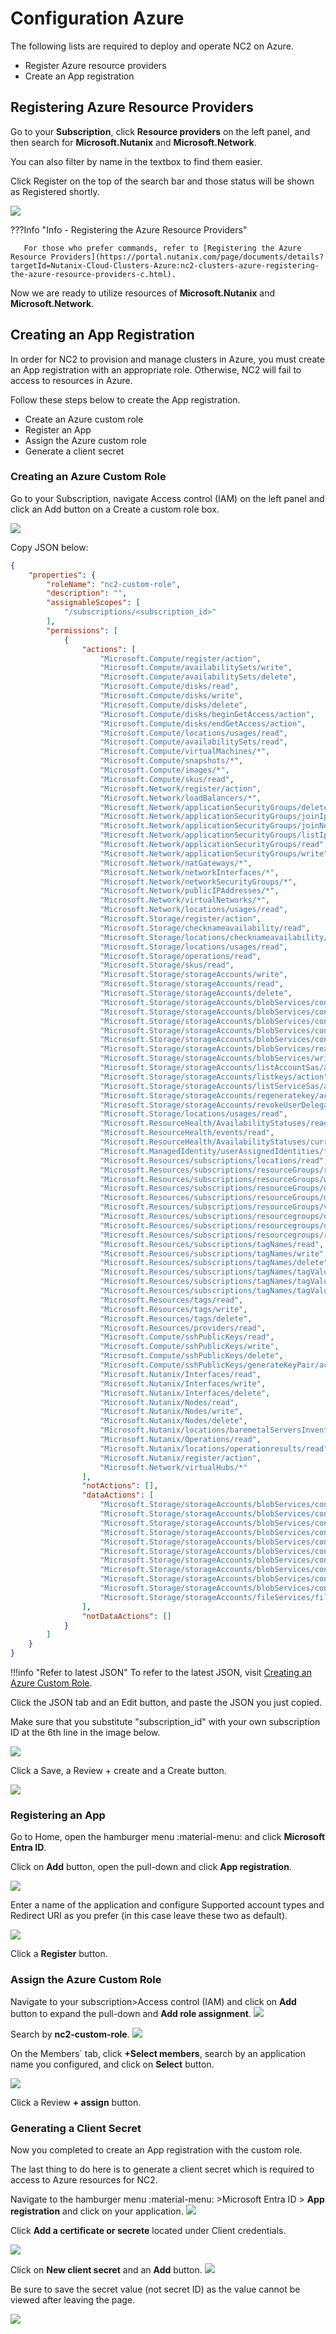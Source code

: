 # Configuration Azure

The following lists are required to deploy and operate NC2 on Azure.
 
 - Register Azure resource providers
 - Create an App registration 

##  Registering Azure Resource Providers

Go to your **Subscription**, click **Resource providers** on the left panel, and then search for **Microsoft.Nutanix** and **Microsoft.Network**.

You can also filter by name in the textbox to find them easier.

Click Register on the top of the search bar and those status will be shown as Registered shortly.

![](images/image1.png)

???Info "Info - Registering the Azure Resource Providers"
        
       For those who prefer commands, refer to [Registering the Azure Resource Providers](https://portal.nutanix.com/page/documents/details?targetId=Nutanix-Cloud-Clusters-Azure:nc2-clusters-azure-registering-the-azure-resource-providers-c.html).

Now we are ready to utilize resources of **Microsoft.Nutanix** and **Microsoft.Network**.

## Creating an App Registration

In order for NC2 to provision and manage clusters in Azure, you must create an App registration with an appropriate role. Otherwise, NC2 will fail to access to resources in Azure.

Follow these steps below to create the App registration.

- Create an Azure custom role
- Register an App
- Assign the Azure custom role
- Generate a client secret

### Creating an Azure Custom Role

Go to your Subscription, navigate Access control (IAM) on the left panel and click an Add button on a Create a custom role box.

![](images/image2.png)

Copy JSON below:

```json
{
    "properties": {
        "roleName": "nc2-custom-role",
        "description": "",
        "assignableScopes": [
            "/subscriptions/<subscription_id>"
        ],
        "permissions": [
            {
                "actions": [
                    "Microsoft.Compute/register/action",
                    "Microsoft.Compute/availabilitySets/write",
                    "Microsoft.Compute/availabilitySets/delete",
                    "Microsoft.Compute/disks/read",
                    "Microsoft.Compute/disks/write",
                    "Microsoft.Compute/disks/delete",
                    "Microsoft.Compute/disks/beginGetAccess/action",
                    "Microsoft.Compute/disks/endGetAccess/action",
                    "Microsoft.Compute/locations/usages/read",
                    "Microsoft.Compute/availabilitySets/read",
                    "Microsoft.Compute/virtualMachines/*",
                    "Microsoft.Compute/snapshots/*",
                    "Microsoft.Compute/images/*",
                    "Microsoft.Compute/skus/read",
                    "Microsoft.Network/register/action",
                    "Microsoft.Network/loadBalancers/*",
                    "Microsoft.Network/applicationSecurityGroups/delete",
                    "Microsoft.Network/applicationSecurityGroups/joinIpConfiguration/action",
                    "Microsoft.Network/applicationSecurityGroups/joinNetworkSecurityRule/action",
                    "Microsoft.Network/applicationSecurityGroups/listIpConfigurations/action",
                    "Microsoft.Network/applicationSecurityGroups/read",
                    "Microsoft.Network/applicationSecurityGroups/write",
                    "Microsoft.Network/natGateways/*",
                    "Microsoft.Network/networkInterfaces/*",
                    "Microsoft.Network/networkSecurityGroups/*",
                    "Microsoft.Network/publicIPAddresses/*",
                    "Microsoft.Network/virtualNetworks/*",
                    "Microsoft.Network/locations/usages/read",
                    "Microsoft.Storage/register/action",
                    "Microsoft.Storage/checknameavailability/read",
                    "Microsoft.Storage/locations/checknameavailability/read",
                    "Microsoft.Storage/locations/usages/read",
                    "Microsoft.Storage/operations/read",
                    "Microsoft.Storage/skus/read",
                    "Microsoft.Storage/storageAccounts/write",
                    "Microsoft.Storage/storageAccounts/read",
                    "Microsoft.Storage/storageAccounts/delete",
                    "Microsoft.Storage/storageAccounts/blobServices/containers/clearLegalHold/action",
                    "Microsoft.Storage/storageAccounts/blobServices/containers/delete",
                    "Microsoft.Storage/storageAccounts/blobServices/containers/lease/action",
                    "Microsoft.Storage/storageAccounts/blobServices/containers/read",
                    "Microsoft.Storage/storageAccounts/blobServices/containers/write",
                    "Microsoft.Storage/storageAccounts/blobServices/read",
                    "Microsoft.Storage/storageAccounts/blobServices/write",
                    "Microsoft.Storage/storageAccounts/listAccountSas/action",
                    "Microsoft.Storage/storageAccounts/listkeys/action",
                    "Microsoft.Storage/storageAccounts/listServiceSas/action",
                    "Microsoft.Storage/storageAccounts/regeneratekey/action",
                    "Microsoft.Storage/storageAccounts/revokeUserDelegationKeys/action",
                    "Microsoft.Storage/locations/usages/read",
                    "Microsoft.ResourceHealth/AvailabilityStatuses/read",
                    "Microsoft.ResourceHealth/events/read",
                    "Microsoft.ResourceHealth/AvailabilityStatuses/current/read",
                    "Microsoft.ManagedIdentity/userAssignedIdentities/*",
                    "Microsoft.Resources/subscriptions/locations/read",
                    "Microsoft.Resources/subscriptions/resourceGroups/read",
                    "Microsoft.Resources/subscriptions/resourceGroups/write",
                    "Microsoft.Resources/subscriptions/resourceGroups/delete",
                    "Microsoft.Resources/subscriptions/resourceGroups/moveResources/action",
                    "Microsoft.Resources/subscriptions/resourceGroups/validateMoveResources/action",
                    "Microsoft.Resources/subscriptions/resourcegroups/deployments/read",
                    "Microsoft.Resources/subscriptions/resourcegroups/deployments/write",
                    "Microsoft.Resources/subscriptions/resourcegroups/resources/read",
                    "Microsoft.Resources/subscriptions/tagNames/read",
                    "Microsoft.Resources/subscriptions/tagNames/write",
                    "Microsoft.Resources/subscriptions/tagNames/delete",
                    "Microsoft.Resources/subscriptions/tagNames/tagValues/write",
                    "Microsoft.Resources/subscriptions/tagNames/tagValues/read",
                    "Microsoft.Resources/subscriptions/tagNames/tagValues/delete",
                    "Microsoft.Resources/tags/read",
                    "Microsoft.Resources/tags/write",
                    "Microsoft.Resources/tags/delete",
                    "Microsoft.Resources/providers/read",
                    "Microsoft.Compute/sshPublicKeys/read",
                    "Microsoft.Compute/sshPublicKeys/write",
                    "Microsoft.Compute/sshPublicKeys/delete",
                    "Microsoft.Compute/sshPublicKeys/generateKeyPair/action",
                    "Microsoft.Nutanix/Interfaces/read",
                    "Microsoft.Nutanix/Interfaces/write",
                    "Microsoft.Nutanix/Interfaces/delete",
                    "Microsoft.Nutanix/Nodes/read",
                    "Microsoft.Nutanix/Nodes/write",
                    "Microsoft.Nutanix/Nodes/delete",
                    "Microsoft.Nutanix/locations/baremetalServersInventory/read",
                    "Microsoft.Nutanix/Operations/read",
                    "Microsoft.Nutanix/locations/operationresults/read",
                    "Microsoft.Nutanix/register/action",
                    "Microsoft.Network/virtualHubs/*"
                ],
                "notActions": [],
                "dataActions": [
                    "Microsoft.Storage/storageAccounts/blobServices/containers/blobs/add/action",
                    "Microsoft.Storage/storageAccounts/blobServices/containers/blobs/delete",
                    "Microsoft.Storage/storageAccounts/blobServices/containers/blobs/deleteBlobVersion/action",
                    "Microsoft.Storage/storageAccounts/blobServices/containers/blobs/filter/action",
                    "Microsoft.Storage/storageAccounts/blobServices/containers/blobs/read",
                    "Microsoft.Storage/storageAccounts/blobServices/containers/blobs/tags/read",
                    "Microsoft.Storage/storageAccounts/blobServices/containers/blobs/tags/write",
                    "Microsoft.Storage/storageAccounts/blobServices/containers/blobs/write",
                    "Microsoft.Storage/storageAccounts/blobServices/containers/blobs/filter/action",
                    "Microsoft.Storage/storageAccounts/blobServices/containers/blobs/modifyPermissions/action",
                    "Microsoft.Storage/storageAccounts/fileServices/fileshares/files/*"
                ],
                "notDataActions": []
            }
        ]
    }
} 
```

!!!info "Refer to latest JSON"
        To refer to the latest JSON, visit [Creating an Azure Custom Role](https://portal.nutanix.com/page/documents/details?targetId=Nutanix-Cloud-Clusters-Azure:nc2-clusters-azure-create-custom-iam-role-t.html).

Click the JSON tab and an Edit button, and paste the JSON you just copied.

Make sure that you substitute "subscription_id" with your own subscription ID at the 6th line in the image below.

![](images/image3.png)
 
Click a Save, a Review + create and a Create button.

![](images/image4.png)

 
### Registering an App

Go to Home, open the hamburger menu :material-menu: and click **Microsoft Entra ID**.

Click on **Add** button, open the pull-down and click **App registration**.

![](images/image5.png)

Enter a name of the application and configure Supported account types and Redirect URI as you prefer (in this case leave these two as default).

![](images/image6.png)

Click a **Register** button.

### Assign the Azure Custom Role

Navigate to your subscription>Access control (IAM) and click on **Add** button to expand the pull-down and **Add role assignment**.
![](images/image7.png)

Search by **nc2-custom-role**.
![](images/image8.png)

On the Members` tab, click **+Select members**, search by an application name you configured, and click on **Select** button.

![](images/image9.png)

Click a Review **+ assign** button.

### Generating a Client Secret

Now you completed to create an App registration with the custom role.

The last thing to do here is to generate a client secret which is required to access to Azure resources for NC2.

Navigate to the hamburger menu :material-menu: >Microsoft Entra ID > **App registration** and click on your application.
![](images/image10.png)

Click **Add a certificate or secrete** located under Client credentials.

![](images/image11.png)

Click on **New client secret** and an **Add** button.
![](images/image12.png)

Be sure to save the secret value (not secret ID) as the value cannot be viewed after leaving the page.

![](images/image13.png) 